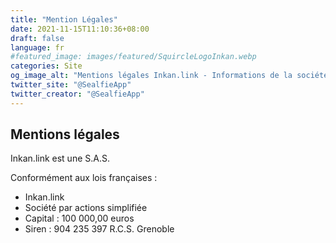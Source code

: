 ```yaml
---
title: "Mention Légales"
date: 2021-11-15T11:10:36+08:00
draft: false
language: fr
#featured_image: images/featured/SquircleLogoInkan.webp
categories: Site
og_image_alt: "Mentions légales Inkan.link - Informations de la société S.A.S. et conditions d'utilisation"
twitter_site: "@SealfieApp"
twitter_creator: "@SealfieApp"
---
```


## Mentions légales

Inkan.link est une S.A.S.

Conformément aux lois françaises :

- Inkan.link
- Société par actions simplifiée
- Capital : 100 000,00 euros
- Siren : 904 235 397 R.C.S. Grenoble
